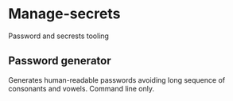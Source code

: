 # Manage-secrets
Password and secrests tooling

## Password generator
Generates human-readable passwords avoiding long sequence of consonants and vowels.
Command line only.
